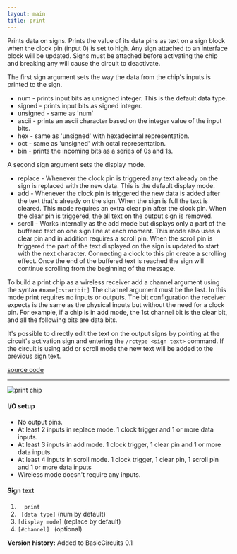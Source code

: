 ```yaml
---
layout: main
title: print
---
```


Prints data on signs. Prints the value of its data pins as text on a sign block when the clock pin (input 0) is set to high. 
Any sign attached to an interface block will be updated. Signs must be attached before activating the chip and breaking any will cause the circuit to deactivate.

The first sign argument sets the way the data from the chip's inputs is printed to the sign.
* num - prints input bits as unsigned integer. This is the default data type.
* signed - prints input bits as signed integer.
* unsigned - same as 'num' 
* ascii - prints an ascii character based on the integer value of the input bits.
* hex - same as 'unsigned' with hexadecimal representation.
* oct - same as 'unsigned' with octal representation.
* bin - prints the incoming bits as a series of 0s and 1s.

A second sign argument sets the display mode.
* replace - Whenever the clock pin is triggered any text already on the sign is replaced with the new data. This is the default display mode.
* add - Whenever the clock pin is triggered the new data is added after the text that's already on the sign. When the sign is full the text is cleared. 
This mode requires an extra clear pin after the clock pin. When the clear pin is triggered, the all text on the output sign is removed.
* scroll - Works internally as the add mode but displays only a part of the buffered text on one sign line at each moment. This mode also uses a clear pin
and in addition requires a scroll pin. When the scroll pin is triggered the part of the text displayed on the sign is updated to start with the next character.
Connecting a clock to this pin create a scrolling effect. Once the end of the buffered text is reached the sign will continue scrolling from the beginning of the message.

To build a print chip as a wireless receiver add a channel argument using the syntax `#name[:startbit]` 
The channel argument must be the last. In this mode print requires no inputs or outputs. The bit configuration the receiver expects is the same as the physical inputs but without the need for a clock pin. For example, if a chip is in add mode, the 1st channel bit is the clear bit, and all the following bits are data bits.

It's possible to directly edit the text on the output signs by pointing at the circuit's activation sign and entering the `/rctype <sign text>` command.
If the circuit is using add or scroll mode the new text will be added to the previous sign text.

[source code](https://github.com/eisental/BasicCircuits/blob/master/src/main/java/org/tal/basiccircuits/print.java)

* * *

![print chip](/RedstoneChips/images/print.png "print")

#### I/O setup 
* No output pins.
* At least 2 inputs in replace mode. 1 clock trigger and 1 or more data inputs.
* At least 3 inputs in add mode. 1 clock trigger, 1 clear pin and 1 or more data inputs.
* At least 4 inputs in scroll mode. 1 clock trigger, 1 clear pin, 1 scroll pin and 1 or more data inputs
* Wireless mode doesn't require any inputs.

#### Sign text
1. `   print   `
2. `  [data type] ` (num by default)
3. ` [display mode] ` (replace by default)
4. ` [#channel]  ` (optional)

__Version history:__ Added to BasicCircuits 0.1
